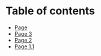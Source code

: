 # Table of contents

* [Page](README.md)
* [Page 3](page-3.md)
* [Page 2](page-2.md)
* [Page 1.1](page-1.1.md)

